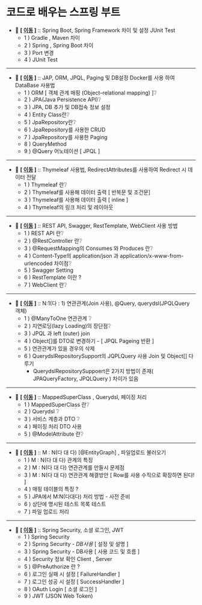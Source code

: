 # 코드로 배우는 스프링 부트

- 💬 **[ [이동](https://github.com/edel1212/springBootStudy/tree/main/spring-boot-basic/ex01) ]** :: Spring Boot, Spring Framework 차이 및 설정 JUnit Test
    - 1 ) Gradle , Maven 차이
    - 2 ) Spring , Spring Boot 차이
    - 3 )  Port 변경 
    - 4 ) JUnit Test

<hr/>

- 💬 **[ [이동](https://github.com/edel1212/springBootStudy/tree/main/spring-boot-basic/ex02) ]** :: JAP, ORM, JPQL, Paging 및 DB설정 Docker를 사용 하여 DataBase 사용법
    - 1 ) ORM [ 객체 관계 매핑 (Object–relational mapping) ]❔
    - 2 ) JPA(Java Persistence API)❔
    - 3 ) JPA, DB 추가 및 DB접속 정보 설정
    - 4 ) Entity Class란❔
    - 5 ) JpaRepository란❔
    - 6 ) JpaRepository를 사용한 CRUD
    - 7 ) JpaRepository를 사용한 Paging
    - 8 ) QueryMethod
    - 9 ) @Query 어노테이션 [ JPQL ]
<hr/>

- 💬 **[ [이동](https://github.com/edel1212/springBootStudy/tree/main/spring-boot-basic/ex03) ]** :: Thymeleaf 사용법, RedirectAttributes를 사용하여 Redirect 시  데이터 전달
    - 1 ) Thymeleaf 란❔
    - 2 ) Thymeleaf를 사용해 데이터 출력 [ 반복문 및 조건문]
    - 3 ) Thymeleaf를 사용해 데이터 출력 [ inline ]
    - 4 ) Thymeleaf의 링크 처리 및 레이아웃

<hr/>

- 💬 **[ [이동](https://github.com/edel1212/springBootStudy/tree/main/spring-boot-basic/ex04) ]** :: REST API, Swagger, RestTemplate, WebClient 사용 방법
    - 1 ) REST API 란❔
    - 2 ) @RestController 란❔
    - 3 ) @RequestMapping의 Consumes 와 Produces 란❔
    - 4 ) Content-Type의 application/json 과 application/x-www-from-urlencoded 차이점❔
    - 5 ) Swagger Setting
    - 6 ) RestTemplate 이란 ?
    - 7 ) WebClient 란❔

<hr/>

- 💬 **[ [이동](https://github.com/edel1212/springBootStudy/tree/main/spring-boot-basic/board) ]** :: N:1(다 : 1) 연관관계(Join 사용), @Query, querydsl(JPQLQuery 객체)
    - 1 ) @ManyToOne 연관관계 ❔
    - 2 ) 지연로딩(lazy Loading)의 장단점❔
    - 3 ) JPQL 과 left (outer) join
    - 4 ) Object[]를 DTO로 변경하기 - [ JPQL Pageing 반환 ]
    - 5 ) 연관관계가 있을 경우의 삭제
    - 6 ) QuerydslRepositorySupport의 JQPLQuery 사용 Join 및 Object[] 다루기
        - QuerydslRepositorySuppoert은 2가지 방법이 존재( JPAQueryFactory, JPQLQuery ) 차이가 있음

<hr/>

- 💬 **[ [이동](https://github.com/edel1212/springBootStudy/tree/main/spring-boot-basic/guestbook) ]** :: MappedSuperClass , Querydsl, 페이징 처리
    - 1 ) MappedSuperClass 란❔
    - 2 ) Querydsl ❔
    - 3 ) 서비스 계층과 DTO ❔
    - 4 ) 페이징 처리 DTO 사용
    - 5 ) @ModelAttribute 란❔

<hr/>

- 💬 **[ [이동](https://github.com/edel1212/springBootStudy/tree/main/spring-boot-basic/mreview) ]** :: M : N(다 대 다) [@EntityGraph] , 파일업로드 불러오기
    - 1 ) M : N(다 대 다) 관계의 특징
    - 2 ) M : N(다 대 다) 연관관계를 만들시 문제점
    - 3 ) M : N(다 대 다) 연관관계 해결방안 [ Row를 사용 수직으로 확장하면 된다! ]
    - 4 ) 매핑 테이블의 특징 ?
    - 5 ) JPA에서 M:N(다대다) 처리 방법 - 사전 준비
    - 6 ) 상단에 명시된 테스트 목록 테스트
    - 7 ) 파일 업로드 처리
<hr/>

- 💬 **[ [이동](https://github.com/edel1212/springBootStudy/tree/main/spring-boot-basic/club) ]** :: Spring Security, 소셜 로그인, JWT
    - 1 ) Spring Security
    - 2 ) Spring Security - *DB사용* [ 설정 및 설명 ]
    - 3 ) Spring Security - DB사용 [ 사용 코드 및 흐름 ]
    - 4 ) Security 정보 확인 Client , Server
    - 5 ) @PreAuthorize 란 ?
    - 6 ) 로그인 실패 시 설정 [ FailureHandler ]
    - 7 ) 로그인 성공 시 설정 [ SuccessHandler ]
    - 8 ) OAuth Login [ 소셜 로그인 ]
    - 9 ) JWT (JSON Web Token)
